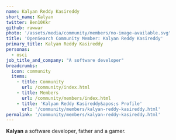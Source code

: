 ```yaml
---
name: Kalyan Reddy Kasireddy
short_name: Kalyan
twitter: Ben10Kkr
github: rawwar
photo: '/assets/media/community/members/no-image-available.svg'
title: 'OpenSearch Community Member: Kalyan Reddy Kasireddy'
primary_title: Kalyan Reddy Kasireddy
personas:
  - osci
job_title_and_company: "A software developer"
breadcrumbs:
  icon: community
  items:
    - title: Community
      url: /community/index.html
    - title: Members
      url: /community/members/index.html
    - title: 'Kalyan Reddy Kasireddy&apos;s Profile'
      url: '/community/members/kalyan-reddy-kasireddy.html'
permalink: '/community/members/kalyan-reddy-kasireddy.html'
---
```


**Kalyan**  a software developer, father and a gamer.
